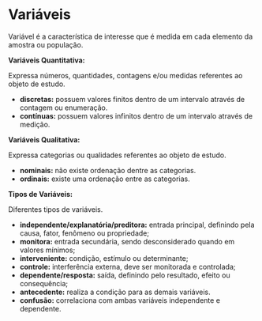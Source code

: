 # Variáveis

Variável é a característica de interesse que é medida em cada elemento da amostra ou população. 

**Variáveis Quantitativa:**

Expressa números, quantidades, contagens e/ou medidas referentes ao objeto de estudo.

* **discretas:** possuem valores finitos dentro de um intervalo através de contagem ou enumeração.
* **contínuas:** possuem valores infinitos dentro de um intervalo através de medição.

**Variáveis Qualitativa:**

Expressa categorias ou qualidades referentes ao objeto de estudo.

* **nominais:** não existe ordenação dentre as categorias.
* **ordinais:** existe uma ordenação entre as categorias.

**Tipos de Variáveis:**

Diferentes tipos de variáveis.

* **independente/explanatória/preditora:** entrada principal, definindo pela causa, fator, fenômeno ou propriedade;
* **monitora:** entrada secundária, sendo desconsiderado quando em valores mínimos;
* **interveniente:** condição, estímulo ou determinante;
* **controle:** interferência externa, deve ser monitorada e controlada;
* **dependente/resposta:** saída, definindo pelo resultado, efeito ou consequência;
* **antecedente:** realiza a condição para as demais variáveis.
* **confusão:** correlaciona com ambas variáveis independente e dependente.
